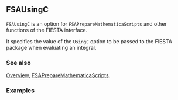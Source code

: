 ```mathematica
 
```

## FSAUsingC

`FSAUsingC` is an option for `FSAPrepareMathematicaScripts` and other functions of the FIESTA interface.

It specifies the value of the `UsingC` option to be passed to the FIESTA package when evaluating an integral.

### See also

[Overview](Extra/FeynHelpers.md), [FSAPrepareMathematicaScripts](FSAPrepareMathematicaScripts.md).

### Examples